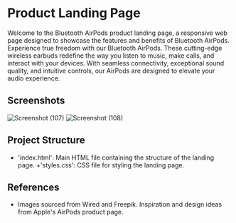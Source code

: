 
# Product Landing Page

Welcome to the Bluetooth AirPods product landing page, a responsive web page designed to showcase the features and benefits of Bluetooth AirPods.
Experience true freedom with our Bluetooth AirPods. These cutting-edge wireless earbuds redefine the way you listen to music, make calls, and interact with your devices. With seamless connectivity, exceptional sound quality, and intuitive controls, our AirPods are designed to elevate your audio experience.

## Screenshots
![Screenshot (107)](https://github.com/SnehithaPenchili/Product-landing-page/assets/172914956/5245c541-ab22-4851-a2cd-edf102c60f69)
![Screenshot (108)](https://github.com/SnehithaPenchili/Product-landing-page/assets/172914956/29e03102-7669-457e-831d-91be71a1ee0f)

## Project Structure
+ 'index.html': Main HTML file containing the structure of the landing page.
+'styles.css': CSS file for styling the landing page.

## References
+ Images sourced from Wired and Freepik.
Inspiration and design ideas from Apple's AirPods product page.

